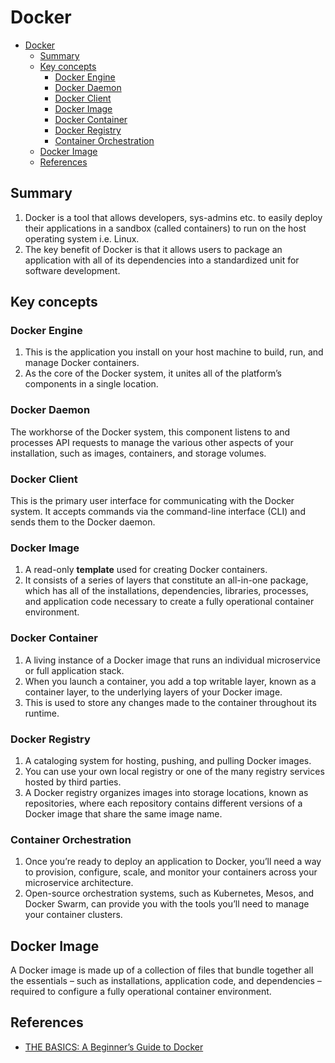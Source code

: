 # Docker


<!-- TOC -->

- [Docker](#docker)
    - [Summary](#summary)
    - [Key concepts](#key-concepts)
        - [Docker Engine](#docker-engine)
        - [Docker Daemon](#docker-daemon)
        - [Docker Client](#docker-client)
        - [Docker Image](#docker-image)
        - [Docker Container](#docker-container)
        - [Docker Registry](#docker-registry)
        - [Container Orchestration](#container-orchestration)
    - [Docker Image](#docker-image-1)
    - [References](#references)

<!-- /TOC -->


## Summary
1. Docker is a tool that allows developers, sys-admins etc. to easily deploy their applications in a sandbox (called containers) to run on the host operating system i.e. Linux. 
2. The key benefit of Docker is that it allows users to package an application with all of its dependencies into a standardized unit for software development. 


## Key concepts
### Docker Engine
1. This is the application you install on your host machine to build, run, and manage Docker containers. 
2. As the core of the Docker system, it unites all of the platform’s components in a single location.


### Docker Daemon
The workhorse of the Docker system, this component listens to and processes API requests to manage the various other aspects of your installation, such as images, containers, and storage volumes.

### Docker Client
This is the primary user interface for communicating with the Docker system. It accepts commands via the command-line interface (CLI) and sends them to the Docker daemon.

### Docker Image
1. A read-only **template** used for creating Docker containers. 
2. It consists of a series of layers that constitute an all-in-one package, which has all of the installations, dependencies, libraries, processes, and application code necessary to create a fully operational container environment.

### Docker Container
1. A living instance of a Docker image that runs an individual microservice or full application stack. 
2. When you launch a container, you add a top writable layer, known as a container layer, to the underlying layers of your Docker image. 
3. This is used to store any changes made to the container throughout its runtime.

### Docker Registry
1. A cataloging system for hosting, pushing, and pulling Docker images. 
2. You can use your own local registry or one of the many registry services hosted by third parties. 
3. A Docker registry organizes images into storage locations, known as repositories, where each repository contains different versions of a Docker image that share the same image name.

### Container Orchestration
1. Once you’re ready to deploy an application to Docker, you’ll need a way to provision, configure, scale, and monitor your containers across your microservice architecture. 
2. Open-source orchestration systems, such as Kubernetes, Mesos, and Docker Swarm, can provide you with the tools you’ll need to manage your container clusters.


## Docker Image
A Docker image is made up of a collection of files that bundle together all the essentials – such as installations, application code, and dependencies – required to configure a fully operational container environment.


## References
* [THE BASICS: A Beginner’s Guide to Docker](https://jfrog.com/knowledge-base/the-basics-a-beginners-guide-to-docker/)